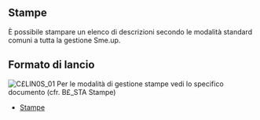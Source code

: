 ## Stampe
È possibile stampare un elenco di descrizioni secondo le modalità standard comuni a tutta la gestione Sme.up.
## Formato di lancio
![C£LIN0S_01](https://doc.smeup.com/immagini/MBDOC_OGG-P_C£LIN0S/CXLIN0S_01.png)
Per le modalità di gestione stampe vedi lo specifico documento (cfr. B£_STA Stampe)
- [Stampe](Sorgenti/DOC_OPE/TA/B£AMO/B£_STA)
